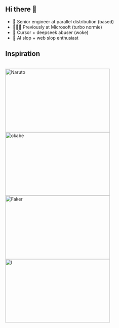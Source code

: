 ## Hi there 👋

- 🚀 Senior engineer at parallel distribution (based)
- 🧑🏻‍💼 Previously at Microsoft (turbo normie)
- 🤖 Cursor + deepseek abuser (woke)
- 🤢 AI slop + web slop enthusiast

## Inspiration
\
<img src="https://media4.giphy.com/media/v1.Y2lkPTc5MGI3NjExdmp5emtpcGJhaHZvNWRndnIzMms0cmQ2YmF4MDUxeDNmeG9pNmwzYSZlcD12MV9pbnRlcm5hbF9naWZfYnlfaWQmY3Q9Zw/8WpYQ9nWGp2tq/giphy.gif" alt="Naruto" height="200" width="330" />
<img src="https://media1.tenor.com/m/bz2W9Qwqsw0AAAAC/steins-gate-science-adventure.gif" alt="okabe" height="200" width="330" />
<img src="https://media3.giphy.com/media/v1.Y2lkPTc5MGI3NjExazZ1cWVpd2VmZTk3ejRkd3NvdTkxam13dnpqYXp0b3Q5Y2Y5cmwxMyZlcD12MV9naWZzX3NlYXJjaCZjdD1n/j3hqssdFfHkpndO1qP/200.webp" alt="Faker" height="200" width="330"  />
<img src="https://media3.giphy.com/media/v1.Y2lkPTc5MGI3NjExd3F0Y3J2YmJwZTZ5YWNleHQydGx2MmNueHJkMGEyaHVtN2d4dGxqZCZlcD12MV9pbnRlcm5hbF9naWZfYnlfaWQmY3Q9Zw/VrtvDMP4ajo5y/giphy.gif" alt="l" height="200" width="330" />
